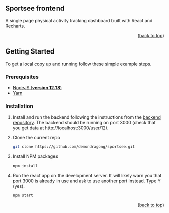 <a name="readme-top"></a>

<!-- ABOUT THE PROJECT -->
## Sportsee frontend


A single page physical activity tracking dashboard built with React and Recharts.

<p align="right">(<a href="#readme-top">back to top</a>)</p>



<!-- GETTING STARTED -->
## Getting Started

To get a local copy up and running follow these simple example steps.

### Prerequisites

- [NodeJS (**version 12.18**)](https://nodejs.org/en/)
- [Yarn](https://yarnpkg.com/)

### Installation

1. Install and run the backend following the instructions from the [backend repository]([https://github.com/OpenClassrooms-Student-Center/P9-front-end-dashboard]).
    The backend should be running on port 3000 (check that you get data at http://localhost:3000/user/12).

2. Clone the current repo
   ```sh
   git clone https://github.com/demondragong/sportsee.git
   ```

3. Install NPM packages
   ```sh
   npm install
   ```

4. Run the react app on the development server. It will likely warn you that port 3000 is already in use and ask to use another port instead. Type Y (yes).
   ```sh
   npm start
   ```

<p align="right">(<a href="#readme-top">back to top</a>)</p>


